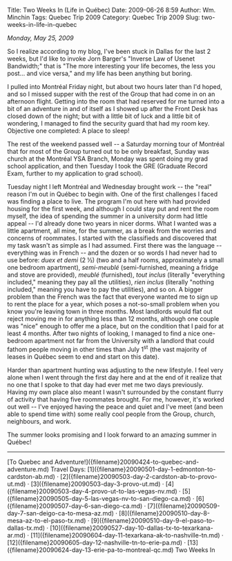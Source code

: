 Title: Two Weeks In (Life in Québec)
Date: 2009-06-26 8:59
Author: Wm. Minchin
Tags: Quebec Trip 2009
Category: Quebec Trip 2009
Slug: two-weeks-in-life-in-quebec

*Monday, May 25, 2009*

<!-- PELICAN_BEGIN_SUMMARY -->

So I realize according to my blog, I've been stuck in Dallas for the
last 2 weeks, but I'd like to invoke Jorn Barger's "Inverse Law of
Usenet Bandwidth;" that is "The more interesting your life becomes, the
less you post… and vice versa," and my life has been anything but
boring.

<!-- read more -->

I pulled into Montréal Friday night, but about two hours later than I'd
hoped, and so I missed supper with the rest of the Group that had come
in on an afternoon flight. Getting into the room that had reserved for
me turned into a bit of an adventure in and of itself as I showed up
after the Front Desk has closed down of the night; but with a little bit
of luck and a little bit of wondering, I managed to find the security
guard that had my room key. Objective one completed: A place to sleep!

The rest of the weekend passed well -- a Saturday morning tour of
Montréal that for most of the Group turned out to be only breakfast,
Sunday was church at the Montréal YSA Branch, Monday was spent doing my
grad school application, and then Tuesday I took the GRE (Graduate
Record Exam, further to my application to grad school).

Tuesday night I left Montréal and Wednesday brought work -- the "real"
reason I'm out in Québec to begin with. One of the first challenges I
faced was finding a place to live. The program I'm out here with had
provided housing for the first week, and although I could stay put and
rent the room myself, the idea of spending the summer in a university
dorm had little appeal -- I'd already done two years in nicer dorms. What
I wanted was a little apartment, all mine, for the summer, as a break
from the worries and concerns of roommates. I started with the
classifieds and discovered that my task wasn't as simple as I had
assumed. First there was the language -- everything was in French -- and
the dozen or so words I had never had to use before: *duex et demi* (2
½) (two and a half rooms, approximately a small one bedroom apartment),
*semi-meublé* (semi-furnished, meaning a fridge and stove are provided),
*meublé* (furnished), *tout inclus* (literally "everything included,"
meaning they pay all the utilities), *rien inclus* (literally "nothing
included," meaning you have to pay the utilities), and so on. A bigger
problem than the French was the fact that everyone wanted me to sign up
to rent the place for a year, which poses a not-so-small problem when
you know you're leaving town in three months. Most landlords would flat
out reject moving me in for anything less than 12 months, although one
couple was "nice" enough to offer me a place, but on the condition that
I paid for at least 4 months. After two nights of looking, I managed to
find a nice one-bedroom apartment not far from the University with a
landlord that could fathom people moving in other times than July 1<sup>st</sup>
(the vast majority of leases in Québec seem to end and start on this
date).

Harder than apartment hunting was adjusting to the new lifestyle. I feel
very alone when I went through the first day here and at the end of it
realize that no one that I spoke to that day had ever met me two days
previously. Having my own place also meant I wasn't surrounded by the
constant flurry of activity that having five roommates brought. For me,
however, it's worked out well -- I've enjoyed having the peace and quiet
and I've meet (and been able to spend time with) some really cool people
from the Group, church, neighbours, and work.

The summer looks promising and I look forward to an amazing summer in
Québec!

---

<div class="text-center" markdown=1>
[To Quebec and Adventure!]({filename}20090424-to-quebec-and-adventure.md)  
Travel Days:
[1]({filename}20090501-day-1-edmonton-to-cardston-ab.md) ·
[2]({filename}20090503-day-2-cardston-ab-to-provo-ut.md) ·
[3]({filename}20090503-day-3-provo-ut.md) ·
[4]({filename}20090503-day-4-provo-ut-to-las-vegas-nv.md) ·
[5]({filename}20090505-day-5-las-vegas-nv-to-san-diego-ca.md) · 
[6]({filename}20090507-day-6-san-diego-ca.md) ·
[7]({filename}20090509-day-7-san-deigo-ca-to-mesa-az.md) ·
[8]({filename}20090510-day-8-mesa-az-to-el-paso-tx.md) ·
[9]({filename}20090510-day-9-el-paso-to-dallas-tx.md) ·
[10]({filename}20090527-day-10-dallas-tx-to-texarkana-ar.md) ·
[11]({filename}20090604-day-11-texarkana-ak-to-nashville-tn.md) ·
[12]({filename}20090605-day-12-nashville-tn-to-erie-pa.md) ·
[13]({filename}20090624-day-13-erie-pa-to-montreal-qc.md)  
Two Weeks In
</div>
